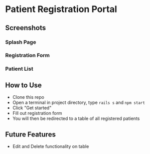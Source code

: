 # Patient Registration Portal

## Screenshots

### Splash Page

### Registration Form

### Patient List

## How to Use
* Clone this repo
* Open a terminal in project directory, type ```rails s``` and ```npm start```
* Click "Get started"
* Fill out registration form
* You will then be redirected to a table of all registered patients

## Future Features
* Edit and Delete functionality on table
